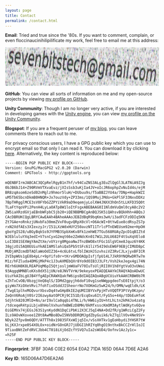 ```yaml
---
layout: page
title: Contact
permalink: /contact.html
---
```


**Email**: Tried and true since the '80s. If you want to comment, complain, or even floccinaucinihilipilificate my work, feel free to email me at this address:

[![Image Alt](img/email.svg)](mailto:sevenbitstech@gmail.com)

**GitHub**: You can view all sorts of information on me and my open-source projects by viewing [my profile on GitHub](https://github.com/SevenBits/).

**Unity Community**: Though I am no longer very active, if you are interested in developing games with the [Unity engine](http://unity3d.com/), you can view [my profile on the Unity Community](http://forum.unity3d.com/members/sevenbits.79144/).

**Blogspot**: If you are a frequent peruser of [my blog](http://sevenbits-tech-blog.blogspot.com/), you can leave comments there to reach out to me.

For privacy conscious users, I have a GPG public key which you can use to encrypt email so that only I can read it. You can download it by clicking [here](/downloads/pub-key.gpg). Alternatively, the key content is reproduced below:

	-----BEGIN PGP PUBLIC KEY BLOCK-----
	Version: GnuPG/MacGPG2 v2.0.20 (Darwin)
	Comment: GPGTools - http://gpgtools.org

	mQENBFIrmJABCAC3QCpRelRgyB1n7hf/v94CuZNS3ALg3EuZlQgGl3LATNiA9ZJg
	0bJB6bJ14+Z90RVmVTXvaEvz/jXIsSsb3uKjIa4JV+oIcJR6ophpZvNuId4s/ejM
	BR8zqAsom6zeSd02nMglz9hmor5luH/+DUbuu9s/f5aBBZJYU4a/7DNp+HapkWZI
	uM5Tb65bcnDkmB0HNQR+Jx7ouzVdy+ZP33ms/1QS9MujJMdo+GkPlSF33NxvDDXz
	7BpTHRgglMCE3sV0FYbGZZPYiVkR9aD9eqemjyLolXW4JNXX3hOn5tLLKFD35Q0t
	TLaFtYqoVPi2PenH4LyLaOATp8W1loItFsgxABEBAAG0I1NldmVuQml0cyA8c2V2
	ZW5iaXRzdGVjaEBnbWFpbC5jb20+iQE9BBMBCgAnBQJSK5iQAhsvBQkHhh+ABQsJ
	CAcDBRUKCQgLBRYCAwEAAh4BAheAAAoJEBZdBqR9bqKms3wH/i3adFCFzODIq5KN
	Zt7GAe+oRnkzjUNvbFa30mmZVxF0ugvQRpX0cVl+O6AcWI+0tYwEue8cdRsyZS7p
	rxN2XdfAEs3XIexzyJr/I51LXzWdxHUY250avzNT11TrlcPTnEWEUsm92me+HpOH
	gboYgIS28/uBGyBqkSs9JYFMB3SpbXmKv8Fk1zmhWE7TGu568RUAyZpcD1qBIZtd
	WJEbluluYXq3edI+V7snCyxG2mqt66e2ZmNdcKn017W1L2ULU682F4tSuXqVElo8
	LoI3D81SEXWgYAmZtXe/vUYzrg0MgoaNwJTnzBWO8xtFGc1GlgVCme8Jquz6Y4KK
	38gjzOi5AQ0EUiuYkAEIAMSlahiQa5Pb5tSFc61liY54I9dsEW6F9EBjCIMUD8pC
	MUDjAMZcmdDTAQlaWoOdIZ36+4c6L6tvLfblIWzHJSzvhsiVZ3RvCJLxjyxBFICR
	2VIbpWUs1gE8b4pLr+9pYifs0r+tKrvGMDOAQpIsfjfpU14L7JkR9YNQRwDRTw7m
	M1z/hFZluda4DMGjMkP4c1J3uAXMEbQXr8Yo9dOIB3J3LFt/Vsh2keJegx4gi74N
	RErh6UH8K8LREAPUqM6pI5QtjosljmWUaFV70IuTsUljRII0V1h8YgtVuO3vUWai
	93AqgqNMNBloKXs0dX51jUN/e8JNVTVrW/9ekeyoxPEAEQEAAYkCRAQYAQoADwUC
	UiuYkAIbLgUJB4YfgAEpCRAWXQakfW6ipsBdIAQZAQoABgUCUiuYkAAKCRBW0b7R
	sZhTxCvOB/0bzgjVeQ8qlS/IDMd2gpyjh6doF10vg1seNWgpgdeoTsE0ItpjY/o3
	giyWo7XiOXeVRvi7fohTixOSddJISheorrNo7XOKmGz5wK24/h/OMN/wqEldk/LK
	/TwgE1plhxMGQvurXbsvDq4twGHpBkIE2qUMIIBYVxPpjHTvVQQTP3PtVy0Kzpn/
	ZeQnV6RoAjV0Sr2I6zwyAatOPCRj9CI51D/EcqOxu6It/FyG5o+44p/tDbEuHfoK
	Sdjhtk820JMlD+Ns/arI9xlCa0qqbi4TNLi/h/HW6iyIU+htLhLtn2kM4Jo4zatg
	/tdceqeR4tpiLbjx8hHolVxhunfmBWEzD8MH/0kMfxsscKmOM3AytlWdKytv6Qve
	OiGEMVx74jEGsJ63S1ynKyddN1DqCiPbKi2X3CJ5qI4NA+Dd2fR/g1WRcLCgZ2Fy
	ILs9AOvWXovee1Z0t8AwMBo8DwI5NVbDDRQMJgdZbyGuik6/kZ7q1lVOv4Ne9SV+
	NDyk2Zfpv8m6QDY/ATTTh8x19835FXxWIjq5Ix/vSsXHTkv1gEoHbydi3YHSR7tW
	bLjKXJrxpe0S4XOLOx+oidNrGOnGRJ7jUDGI1hRIYq0hgO19nthxBkCCZrHlIoJI
	9TiaxBNtZeFdRVCJbb4CT018iXjOdZcfYSVQ7uIa2sWUD4/Oofnv1AzJy1c=
	=h25F 
	-----END PGP PUBLIC KEY BLOCK-----

**Fingerprint**: 3FBF 30A6 C0E2 6054 E0A2 71DA 165D 06A4 7D6E A2A6

**Key ID**: 165D06A47D6EA2A6